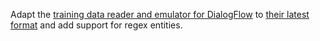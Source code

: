 Adapt the [training data reader and emulator for DialogFlow](migrate-from/google-dialogflow-to-rasa.mdx) to 
[their latest format](https://cloud.google.com/dialogflow/es/docs/reference/rest/v2/DetectIntentResponse) 
and add support for regex entities.